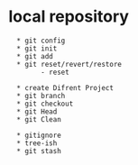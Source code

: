# local repository
      * git config
      * git init
      * git add
      * git reset/revert/restore 
            - reset
            
      * create Difrent Project 
      * git branch 
      * git checkout 
      * git Head 
      * git Clean 
      
      * gitignore 
      * tree-ish 
      * git stash 
